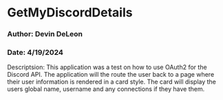 # GetMyDiscordDetails
### Author: Devin DeLeon
### Date: 4/19/2024
Descriptsion: This application was a test on how to use OAuth2 for the Discord API. The application will the route the user back to a page where their user information is rendered in a card style.
The card will display the users global name, username and any connections if they have them. 
